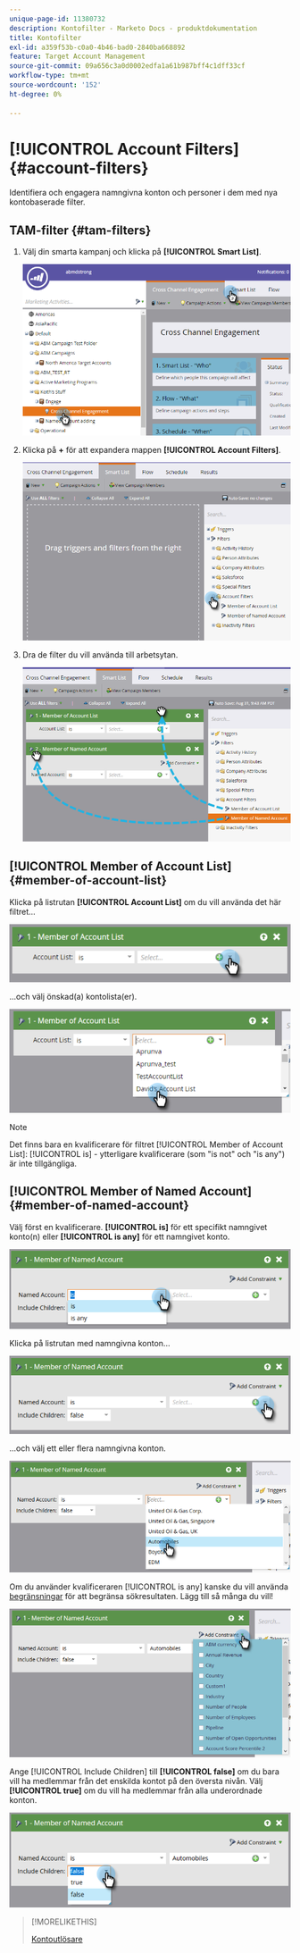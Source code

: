 ```yaml
---
unique-page-id: 11380732
description: Kontofilter - Marketo Docs - produktdokumentation
title: Kontofilter
exl-id: a359f53b-c0a0-4b46-bad0-2840ba668892
feature: Target Account Management
source-git-commit: 09a656c3a0d0002edfa1a61b987bff4c1dff33cf
workflow-type: tm+mt
source-wordcount: '152'
ht-degree: 0%

---
```


# [!UICONTROL Account Filters] {#account-filters}

Identifiera och engagera namngivna konton och personer i dem med nya kontobaserade filter.

## TAM-filter {#tam-filters}

1. Välj din smarta kampanj och klicka på **[!UICONTROL Smart List]**.

   ![](assets/one.png)

1. Klicka på **+** för att expandera mappen **[!UICONTROL Account Filters]**.

   ![](assets/two.png)

1. Dra de filter du vill använda till arbetsytan.

   ![](assets/three.png)

## [!UICONTROL Member of Account List] {#member-of-account-list}

Klicka på listrutan **[!UICONTROL Account List]** om du vill använda det här filtret...

![](assets/four.png)

...och välj önskad(a) kontolista(er).

![](assets/five.png)

>[!NOTE]
>
>Det finns bara en kvalificerare för filtret [!UICONTROL Member of Account List]: [!UICONTROL is] - ytterligare kvalificerare (som &quot;is not&quot; och &quot;is any&quot;) är inte tillgängliga.

## [!UICONTROL Member of Named Account] {#member-of-named-account}

Välj först en kvalificerare. **[!UICONTROL is]** för ett specifikt namngivet konto(n) eller **[!UICONTROL is any]** för ett namngivet konto.

![](assets/six.png)

Klicka på listrutan med namngivna konton...

![](assets/seven.png)

...och välj ett eller flera namngivna konton.

![](assets/eight.png)

Om du använder kvalificeraren [!UICONTROL is any] kanske du vill använda [begränsningar](/help/marketo/product-docs/core-marketo-concepts/smart-lists-and-static-lists/using-smart-lists/add-a-constraint-to-a-smart-list-filter.md) för att begränsa sökresultaten. Lägg till så många du vill!

![](assets/nine.png)

Ange [!UICONTROL Include Children] till **[!UICONTROL false]** om du bara vill ha medlemmar från det enskilda kontot på den översta nivån. Välj **[!UICONTROL true]** om du vill ha medlemmar från alla underordnade konton.

![](assets/ten.png)

>[!MORELIKETHIS]
>
>[Kontoutlösare](/help/marketo/product-docs/target-account-management/engage/account-triggers.md)
